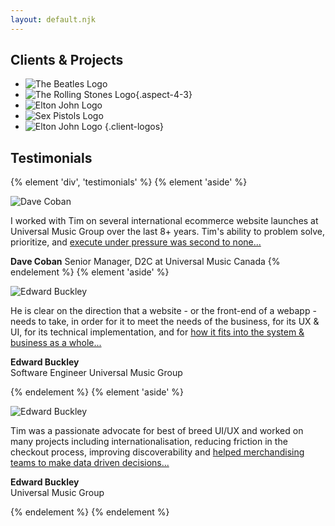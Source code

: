 ```yaml
---
layout: default.njk
---
```


## Clients & Projects

* ![The Beatles Logo](/static/img/logo-beatles.svg)
* ![The Rolling Stones Logo](/static/img/logo-stones.svg){.aspect-4-3}
* ![Elton John Logo](/static/img/logo-elton.svg)
* ![Sex Pistols Logo](/static/img/logo-sexpistols.svg)
* ![Elton John Logo](/static/img/logo-rsno9.svg)
{.client-logos}


## Testimonials

{% element 'div', 'testimonials' %}
  {% element 'aside' %}    

  ![Dave Coban](/static/img/people-dave-coban.jpg)
  
  I worked with Tim on several international ecommerce website launches at Universal Music Group over the last 8+ years. Tim's ability to problem solve, prioritize, and <a href="">execute under pressure was second to none...</a>

  **Dave Coban**
  Senior Manager, D2C at Universal Music Canada
  {% endelement %}
  {% element 'aside' %}

  ![Edward Buckley](/static/img/people-edward-buckley.jpg)

  He is clear on the direction that a website - or the front-end of a webapp - needs to take, in order for it to meet the needs of the business, for its UX & UI, for its technical implementation, and for <a href="">how it fits into the system & business as a whole...</a>

  **Edward Buckley**   
  Software Engineer
  Universal Music Group

  {% endelement %}
  {% element 'aside' %}

  ![Edward Buckley](/static/img/people-russel-coultart.jpg)

  Tim was a passionate advocate for best of breed UI/UX and worked on many projects including internationalisation, reducing friction in the checkout process, improving discoverability and <a href="">helped merchandising teams to make data driven decisions...</a>

  **Edward Buckley**   
  Universal Music Group

  {% endelement %}
{% endelement %}
